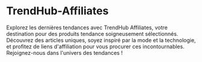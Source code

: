 # TrendHub-Affiliates
Explorez les dernières tendances avec TrendHub Affiliates, votre destination pour des produits tendance soigneusement sélectionnés. Découvrez des articles uniques, soyez inspiré par la mode et la technologie, et profitez de liens d'affiliation pour vous procurer ces incontournables. Rejoignez-nous dans l'univers des tendances !
